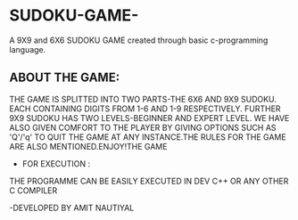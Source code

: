 # SUDOKU-GAME-
A 9X9 and 6X6 SUDOKU GAME created through basic c-programming language.

## ABOUT THE GAME:
THE GAME IS SPLITTED INTO TWO PARTS-THE 6X6 AND 9X9 SUDOKU. EACH CONTAINING DIGITS FROM 1-6 AND 1-9 RESPECTIVELY. FURTHER 9X9 SUDOKU HAS TWO LEVELS-BEGINNER AND EXPERT LEVEL. WE HAVE ALSO GIVEN COMFORT TO THE PLAYER BY GIVING OPTIONS SUCH AS 'Q'/'q' TO QUIT THE GAME AT ANY INSTANCE.THE RULES FOR THE GAME ARE ALSO MENTIONED.ENJOY!THE GAME 

- FOR EXECUTION :

THE PROGRAMME CAN BE EASILY EXECUTED IN DEV C++ OR ANY OTHER C COMPILER

-DEVELOPED BY AMIT NAUTIYAL
